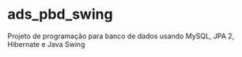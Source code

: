 # ads_pbd_swing 
Projeto de programação para banco de dados usando MySQL, JPA 2, Hibernate e Java Swing
